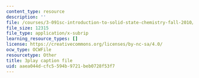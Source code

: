 ```yaml
---
content_type: resource
description: ''
file: /courses/3-091sc-introduction-to-solid-state-chemistry-fall-2010/aaea044dcfc5594b9721beb0728f53f7_IKJJ1SiMbjg.vtt
file_size: 12315
file_type: application/x-subrip
learning_resource_types: []
license: https://creativecommons.org/licenses/by-nc-sa/4.0/
ocw_type: OCWFile
resourcetype: Other
title: 3play caption file
uid: aaea044d-cfc5-594b-9721-beb0728f53f7
---
```

